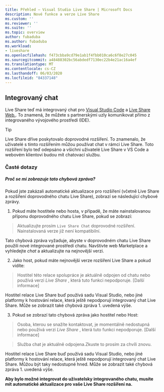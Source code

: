 ```yaml
---
title: Přehled – Visual Studio Live Share | Microsoft Docs
description: Nové funkce a verze Live Share
ms.custom: ''
ms.reviewer: ''
ms.suite: ''
ms.topic: overview
author: fubaduba
ms.author: fubaduba
ms.workload:
- liveshare
ms.openlocfilehash: f473cbba9cd79e1ab1f4fbb010ca6c6f8e27c045
ms.sourcegitcommit: a48488302bc56abdedf7130ec22b4e21ac16a4ef
ms.translationtype: MT
ms.contentlocale: cs-CZ
ms.lasthandoff: 06/03/2020
ms.locfileid: "84337148"
---
```

<!--
Copyright © Microsoft Corporation
All rights reserved.
Creative Commons Attribution 4.0 License (International): https://creativecommons.org/licenses/by/4.0/legalcode
-->

## <a name="integrated-chat"></a>Integrovaný chat 
Live Share teď má integrovaný chat pro [Visual Studio Code](..\use\vscode.md) a [Live Share Web.](..\quickstart\browser-join). To znamená, že můžete s partnerskými uzly komunikovat přímo z integrovaného vývojového prostředí (IDE).

>[!TIP]
>Live Share dříve poskytovalo doprovodné rozšíření. To znamenalo, že uživatelé s tímto rozšířením můžou používat chat v rámci Live Share. Toto rozšíření bylo teď odepsáno a všichni uživatelé Live Share v VS Code a webovém klientovi budou mít chatovací službu.

### <a name="common-questions"></a>Časté dotazy

##### <a name="why-am-i-seeing-this-error-message"></a>Proč se mi zobrazuje tato chybová zpráva?

Pokud jste zakázali automatické aktualizace pro rozšíření (včetně Live Share a rozšíření doprovodného chatu Live Share), zobrazí se následující chybové zprávy.

1. Pokud máte hostitele nebo hosta, v případě, že máte nainstalovanou příponu doprovodného chatu Live Share, pokud se zobrazí:

>Aktualizujte prosím `Live Share Chat` doprovodné rozšíření. Nainstalovaná verze již není kompatibilní.

Tato chybová zpráva vyžaduje, abyste v doprovodném chatu Live Share použili nové integrované prostředí chatu.
Navštivte web Marketplace a vyhledejte *chat* a aktualizujte na nejnovější verzi. 

2. Jako host, pokud máte nejnovější verze rozšíření Live Share a pokud vidíte:

>Hostitel této relace spolupráce je aktuálně odpojen od chatu nebo používá verzi _Live Share_ , která tuto funkci nepodporuje. [Další informace] 

Hostitel relace Live Share buď používá sadu Visual Studio, nebo jiné platformy k hostování relace, která ještě nepodporují integrovaný chat Live Share. Může se zobrazit také chybová zpráva 1. uvedená výše.

3. Pokud se zobrazí tato chybová zpráva jako hostitel nebo Host: 

> Osoba, kterou se snažíte kontaktovat, je momentálně nedostupná nebo používá verzi _Live Share_ , která tuto funkci nepodporuje. [Další informace] 

>Služba chat je aktuálně odpojena.Zkuste to prosím za chvíli znovu.

Hostitel relace Live Share buď používá sadu Visual Studio, nebo jiné platformy k hostování relace, která ještě nepodporují integrovaný chat Live Share. Můžou být taky nedostupné hned. Může se zobrazit také chybová zpráva 1. uvedená výše.


**Aby bylo možné integrovat do uživatelsky integrovaného chatu, musíte mít automatické aktualizace pro vaše Live Share rozšíření na.** 
